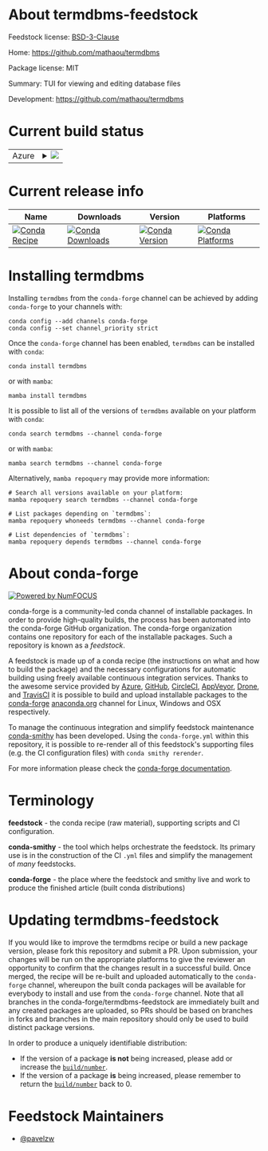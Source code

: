 About termdbms-feedstock
========================

Feedstock license: [BSD-3-Clause](https://github.com/conda-forge/termdbms-feedstock/blob/main/LICENSE.txt)

Home: https://github.com/mathaou/termdbms

Package license: MIT

Summary: TUI for viewing and editing database files

Development: https://github.com/mathaou/termdbms

Current build status
====================


<table>
    
  <tr>
    <td>Azure</td>
    <td>
      <details>
        <summary>
          <a href="https://dev.azure.com/conda-forge/feedstock-builds/_build/latest?definitionId=22746&branchName=main">
            <img src="https://dev.azure.com/conda-forge/feedstock-builds/_apis/build/status/termdbms-feedstock?branchName=main">
          </a>
        </summary>
        <table>
          <thead><tr><th>Variant</th><th>Status</th></tr></thead>
          <tbody><tr>
              <td>linux_64</td>
              <td>
                <a href="https://dev.azure.com/conda-forge/feedstock-builds/_build/latest?definitionId=22746&branchName=main">
                  <img src="https://dev.azure.com/conda-forge/feedstock-builds/_apis/build/status/termdbms-feedstock?branchName=main&jobName=linux&configuration=linux%20linux_64_" alt="variant">
                </a>
              </td>
            </tr><tr>
              <td>linux_aarch64</td>
              <td>
                <a href="https://dev.azure.com/conda-forge/feedstock-builds/_build/latest?definitionId=22746&branchName=main">
                  <img src="https://dev.azure.com/conda-forge/feedstock-builds/_apis/build/status/termdbms-feedstock?branchName=main&jobName=linux&configuration=linux%20linux_aarch64_" alt="variant">
                </a>
              </td>
            </tr><tr>
              <td>linux_ppc64le</td>
              <td>
                <a href="https://dev.azure.com/conda-forge/feedstock-builds/_build/latest?definitionId=22746&branchName=main">
                  <img src="https://dev.azure.com/conda-forge/feedstock-builds/_apis/build/status/termdbms-feedstock?branchName=main&jobName=linux&configuration=linux%20linux_ppc64le_" alt="variant">
                </a>
              </td>
            </tr><tr>
              <td>osx_64</td>
              <td>
                <a href="https://dev.azure.com/conda-forge/feedstock-builds/_build/latest?definitionId=22746&branchName=main">
                  <img src="https://dev.azure.com/conda-forge/feedstock-builds/_apis/build/status/termdbms-feedstock?branchName=main&jobName=osx&configuration=osx%20osx_64_" alt="variant">
                </a>
              </td>
            </tr><tr>
              <td>osx_arm64</td>
              <td>
                <a href="https://dev.azure.com/conda-forge/feedstock-builds/_build/latest?definitionId=22746&branchName=main">
                  <img src="https://dev.azure.com/conda-forge/feedstock-builds/_apis/build/status/termdbms-feedstock?branchName=main&jobName=osx&configuration=osx%20osx_arm64_" alt="variant">
                </a>
              </td>
            </tr><tr>
              <td>win_64</td>
              <td>
                <a href="https://dev.azure.com/conda-forge/feedstock-builds/_build/latest?definitionId=22746&branchName=main">
                  <img src="https://dev.azure.com/conda-forge/feedstock-builds/_apis/build/status/termdbms-feedstock?branchName=main&jobName=win&configuration=win%20win_64_" alt="variant">
                </a>
              </td>
            </tr>
          </tbody>
        </table>
      </details>
    </td>
  </tr>
</table>

Current release info
====================

| Name | Downloads | Version | Platforms |
| --- | --- | --- | --- |
| [![Conda Recipe](https://img.shields.io/badge/recipe-termdbms-green.svg)](https://anaconda.org/conda-forge/termdbms) | [![Conda Downloads](https://img.shields.io/conda/dn/conda-forge/termdbms.svg)](https://anaconda.org/conda-forge/termdbms) | [![Conda Version](https://img.shields.io/conda/vn/conda-forge/termdbms.svg)](https://anaconda.org/conda-forge/termdbms) | [![Conda Platforms](https://img.shields.io/conda/pn/conda-forge/termdbms.svg)](https://anaconda.org/conda-forge/termdbms) |

Installing termdbms
===================

Installing `termdbms` from the `conda-forge` channel can be achieved by adding `conda-forge` to your channels with:

```
conda config --add channels conda-forge
conda config --set channel_priority strict
```

Once the `conda-forge` channel has been enabled, `termdbms` can be installed with `conda`:

```
conda install termdbms
```

or with `mamba`:

```
mamba install termdbms
```

It is possible to list all of the versions of `termdbms` available on your platform with `conda`:

```
conda search termdbms --channel conda-forge
```

or with `mamba`:

```
mamba search termdbms --channel conda-forge
```

Alternatively, `mamba repoquery` may provide more information:

```
# Search all versions available on your platform:
mamba repoquery search termdbms --channel conda-forge

# List packages depending on `termdbms`:
mamba repoquery whoneeds termdbms --channel conda-forge

# List dependencies of `termdbms`:
mamba repoquery depends termdbms --channel conda-forge
```


About conda-forge
=================

[![Powered by
NumFOCUS](https://img.shields.io/badge/powered%20by-NumFOCUS-orange.svg?style=flat&colorA=E1523D&colorB=007D8A)](https://numfocus.org)

conda-forge is a community-led conda channel of installable packages.
In order to provide high-quality builds, the process has been automated into the
conda-forge GitHub organization. The conda-forge organization contains one repository
for each of the installable packages. Such a repository is known as a *feedstock*.

A feedstock is made up of a conda recipe (the instructions on what and how to build
the package) and the necessary configurations for automatic building using freely
available continuous integration services. Thanks to the awesome service provided by
[Azure](https://azure.microsoft.com/en-us/services/devops/), [GitHub](https://github.com/),
[CircleCI](https://circleci.com/), [AppVeyor](https://www.appveyor.com/),
[Drone](https://cloud.drone.io/welcome), and [TravisCI](https://travis-ci.com/)
it is possible to build and upload installable packages to the
[conda-forge](https://anaconda.org/conda-forge) [anaconda.org](https://anaconda.org/)
channel for Linux, Windows and OSX respectively.

To manage the continuous integration and simplify feedstock maintenance
[conda-smithy](https://github.com/conda-forge/conda-smithy) has been developed.
Using the ``conda-forge.yml`` within this repository, it is possible to re-render all of
this feedstock's supporting files (e.g. the CI configuration files) with ``conda smithy rerender``.

For more information please check the [conda-forge documentation](https://conda-forge.org/docs/).

Terminology
===========

**feedstock** - the conda recipe (raw material), supporting scripts and CI configuration.

**conda-smithy** - the tool which helps orchestrate the feedstock.
                   Its primary use is in the construction of the CI ``.yml`` files
                   and simplify the management of *many* feedstocks.

**conda-forge** - the place where the feedstock and smithy live and work to
                  produce the finished article (built conda distributions)


Updating termdbms-feedstock
===========================

If you would like to improve the termdbms recipe or build a new
package version, please fork this repository and submit a PR. Upon submission,
your changes will be run on the appropriate platforms to give the reviewer an
opportunity to confirm that the changes result in a successful build. Once
merged, the recipe will be re-built and uploaded automatically to the
`conda-forge` channel, whereupon the built conda packages will be available for
everybody to install and use from the `conda-forge` channel.
Note that all branches in the conda-forge/termdbms-feedstock are
immediately built and any created packages are uploaded, so PRs should be based
on branches in forks and branches in the main repository should only be used to
build distinct package versions.

In order to produce a uniquely identifiable distribution:
 * If the version of a package **is not** being increased, please add or increase
   the [``build/number``](https://docs.conda.io/projects/conda-build/en/latest/resources/define-metadata.html#build-number-and-string).
 * If the version of a package **is** being increased, please remember to return
   the [``build/number``](https://docs.conda.io/projects/conda-build/en/latest/resources/define-metadata.html#build-number-and-string)
   back to 0.

Feedstock Maintainers
=====================

* [@pavelzw](https://github.com/pavelzw/)

